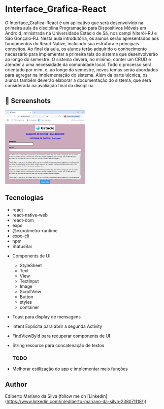 # Interface_Grafica-React
O Interface_Grafica-React é um aplicativo que será desenvolvido na primeira aula da disciplina Programação 
para Dispositivos Móveis em Android, ministrada na Universidade Estácio de Sá, nos campi Niterói-RJ e São 
Gonçalo-RJ. Nesta aula introdutória, os alunos serão apresentados aos fundamentos do React Native, incluindo 
sua estrutura e principais conceitos.
      Ao final da aula, os alunos terão adquirido o conhecimento necessário para implementar a primeira tela do sistema que desenvolverão ao longo do semestre. O sistema deverá, no mínimo, conter um CRUD e atender a uma necessidade da comunidade local. Todo o processo será orientado por mim, e, ao longo do semestre, novos temas serão abordados para agregar na implementação do sistema.
      Além da parte técnica, os alunos também deverão elaborar a documentação do sistema, que será considerada na avaliação final da disciplina.

## :camera_flash: Screenshots
<!-- You can add more screenshots here if you like -->
<img src="/imagem/imagem02.png" width="260">&emsp;

## Tecnologias
* react
* react-native-web
* react-dom
* expo
* @expo/metro-runtime
* expo-cli
* npm
* StatusBar
- Components de UI
    - StyleSheet
    - Text
    - View
    - TextInput
    - Image
    - ScrollView
    - Button
    - styles
    - container
- Toast para display de mensagens
- Intent Explicita para abrir a segunda Activity
- FindViewById para recuperar components de UI
- String resource para concatenação de textos

  ### TODO
- Melhorar estilização do app e implementar mais funções

## Author
Ediberto Mariano da Silva (follow me on [Linkedin] (https://www.linkedin.com/in/ediberto-mariano-da-silva-238071118/))
